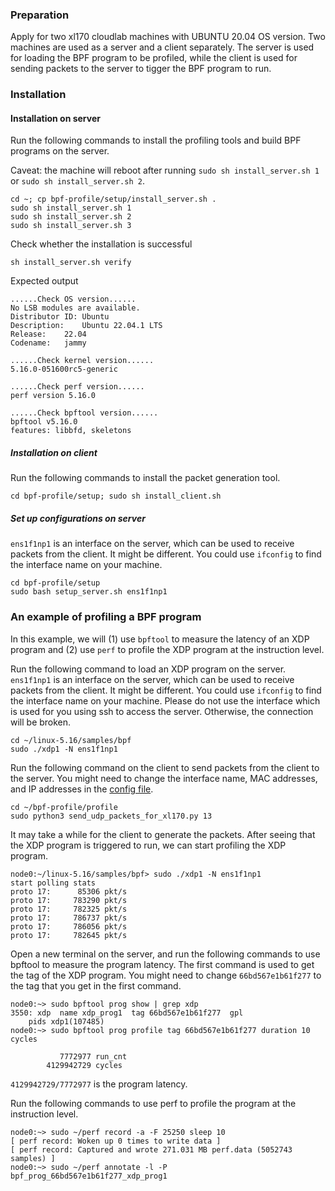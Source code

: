 ### Preparation
Apply for two xl170 cloudlab machines with UBUNTU 20.04 OS version. Two machines are used as a server and a client 
separately. The server is used for loading the BPF program to be profiled, while the client is used for sending 
packets to the server to tigger the BPF program to run. 

### Installation

#### Installation on server
Run the following commands to install the profiling tools and build BPF programs on the server.

Caveat: the machine will reboot after running `sudo sh install_server.sh 1` or `sudo sh install_server.sh 2`.
```
cd ~; cp bpf-profile/setup/install_server.sh .
sudo sh install_server.sh 1
sudo sh install_server.sh 2
sudo sh install_server.sh 3
```

Check whether the installation is successful

```
sh install_server.sh verify
```
Expected output
```
......Check OS version......
No LSB modules are available.
Distributor ID:	Ubuntu
Description:	Ubuntu 22.04.1 LTS
Release:	22.04
Codename:	jammy

......Check kernel version......
5.16.0-051600rc5-generic

......Check perf version......
perf version 5.16.0

......Check bpftool version......
bpftool v5.16.0
features: libbfd, skeletons
```

##### Installation on client
Run the following commands to install the packet generation tool.
```
cd bpf-profile/setup; sudo sh install_client.sh
```

##### Set up configurations on server
`ens1f1np1` is an interface on the server, which can be used to receive packets from the client. It might be different. You could use `ifconfig` to find the interface name on your machine.

````
cd bpf-profile/setup
sudo bash setup_server.sh ens1f1np1
````

### An example of profiling a BPF program
In this example, we will (1) use `bpftool` to measure the latency of an XDP program and (2) use `perf` to profile the XDP program at the instruction level.

Run the following command to load an XDP program on the server. `ens1f1np1` is an interface on the server, which can be used to receive packets from the client. It might be different. You could use `ifconfig` to find the interface name on your machine. Please do not use the interface which is used for you using ssh to access the server. Otherwise, the connection will be broken.
```
cd ~/linux-5.16/samples/bpf
sudo ./xdp1 -N ens1f1np1
```

Run the following command on the client to send packets from the client to the server. You might need to change the interface name, MAC addresses, and IP addresses in the [config file](https://github.com/smartnic/bpf-profile/blob/main/profile/config.xl170).
```
cd ~/bpf-profile/profile
sudo python3 send_udp_packets_for_xl170.py 13
```
It may take a while for the client to generate the packets. After seeing that the XDP program is triggered to run, we can 
start profiling the XDP program.
```
node0:~/linux-5.16/samples/bpf> sudo ./xdp1 -N ens1f1np1
start polling stats
proto 17:      85306 pkt/s
proto 17:     783290 pkt/s
proto 17:     782325 pkt/s
proto 17:     786737 pkt/s
proto 17:     786056 pkt/s
proto 17:     782645 pkt/s
```

Open a new terminal on the server, and run the following commands to use bpftool to measure the program latency.
The first command is used to get the tag of the XDP program. You might need to change `66bd567e1b61f277` to the tag
that you get in the first command.

```
node0:~> sudo bpftool prog show | grep xdp
3550: xdp  name xdp_prog1  tag 66bd567e1b61f277  gpl
	pids xdp1(107485)
node0:~> sudo bpftool prog profile tag 66bd567e1b61f277 duration 10 cycles

           7772977 run_cnt             
        4129942729 cycles
```
`4129942729/7772977` is the program latency.


Run the following commands to use perf to profile the program at the instruction level.
```
node0:~> sudo ~/perf record -a -F 25250 sleep 10
[ perf record: Woken up 0 times to write data ]
[ perf record: Captured and wrote 271.031 MB perf.data (5052743 samples) ]
node0:~> sudo ~/perf annotate -l -P bpf_prog_66bd567e1b61f277_xdp_prog1
```
